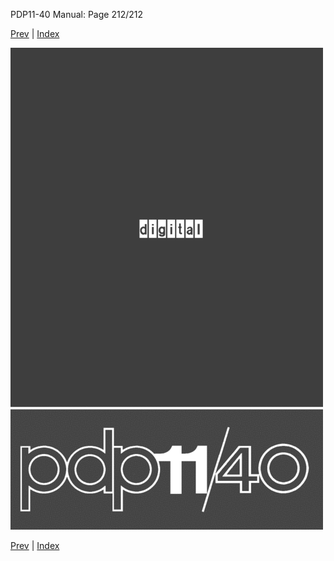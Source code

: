 PDP11-40 Manual: Page 212/212

[Prev](pdp11-40-000211.html) | [Index](index.html) 

![](pdp11-40-000212.gif)

[Prev](pdp11-40-000211.html) | [Index](index.html) 

